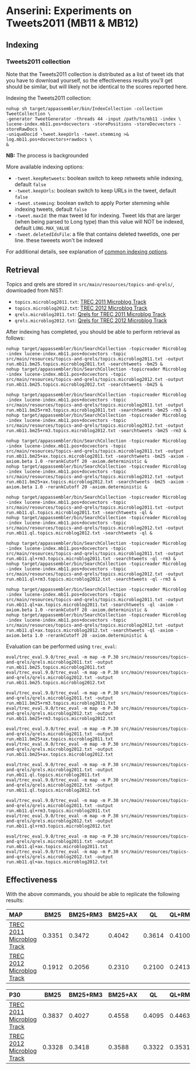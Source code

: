# Anserini: Experiments on Tweets2011 (MB11 &amp; MB12)

## Indexing

### Tweets2011 collection

Note that the Tweets2011 collection is distributed as a list of tweet ids that you have to download yourself, so the
effectiveness results you'll get should be similar, but will likely not be identical to the scores reported here.

Indexing the Tweets2011 collection:

```
nohup sh target/appassembler/bin/IndexCollection -collection TweetCollection \
-generator TweetGenerator -threads 44 -input /path/to/mb11 -index \
lucene-index.mb11.pos+docvectors -storePositions -storeDocvectors -storeRawDocs \
-uniqueDocid -tweet.keepUrls -tweet.stemming >& log.mb11.pos+docvectors+rawdocs \
&
```
__NB:__ The process is backgrounded

More available indexing options:
* `-tweet.keepRetweets`: boolean switch to keep retweets while indexing, default `false`
* `-tweet.keepUrls`: boolean switch to keep URLs in the tweet, default `false`
* `-tweet.stemming`: boolean switch to apply Porter stemming while indexing tweets, default `false`
* `-tweet.maxId`: the max tweet Id for indexing. Tweet Ids that are larger (when being parsed to Long type) than this value will NOT be indexed, default `LONG.MAX_VALUE`
* `-tweet.deletedIdsFile`: a file that contains deleted tweetIds, one per line. these tweeets won't be indexed

For additional details, see explanation of [common indexing options](common-indexing-options.md).

## Retrieval

Topics and qrels are stored in `src/main/resources/topics-and-qrels/`, downloaded from NIST:

+ `topics.microblog2011.txt`: [TREC 2011 Microblog Track](https://trec.nist.gov/data/microblog/11/topics.MB1-50.txt)
+ `topics.microblog2012.txt`: [TREC 2012 Microblog Track](https://trec.nist.gov/data/microblog/12/2012.topics.MB51-110.txt)
+ `qrels.microblog2011.txt`: [Qrels for TREC 2011 Microblog Track](https://trec.nist.gov/data/microblog/11/microblog11-qrels)
+ `qrels.microblog2012.txt`: [Qrels for TREC 2012 Microblog Track](https://trec.nist.gov/data/microblog/12/adhoc-qrels)

After indexing has completed, you should be able to perform retrieval as follows:

```
nohup target/appassembler/bin/SearchCollection -topicreader Microblog -index lucene-index.mb11.pos+docvectors -topic src/main/resources/topics-and-qrels/topics.microblog2011.txt -output run.mb11.bm25.topics.microblog2011.txt -searchtweets -bm25 &
nohup target/appassembler/bin/SearchCollection -topicreader Microblog -index lucene-index.mb11.pos+docvectors -topic src/main/resources/topics-and-qrels/topics.microblog2012.txt -output run.mb11.bm25.topics.microblog2012.txt -searchtweets -bm25 &

nohup target/appassembler/bin/SearchCollection -topicreader Microblog -index lucene-index.mb11.pos+docvectors -topic src/main/resources/topics-and-qrels/topics.microblog2011.txt -output run.mb11.bm25+rm3.topics.microblog2011.txt -searchtweets -bm25 -rm3 &
nohup target/appassembler/bin/SearchCollection -topicreader Microblog -index lucene-index.mb11.pos+docvectors -topic src/main/resources/topics-and-qrels/topics.microblog2012.txt -output run.mb11.bm25+rm3.topics.microblog2012.txt -searchtweets -bm25 -rm3 &

nohup target/appassembler/bin/SearchCollection -topicreader Microblog -index lucene-index.mb11.pos+docvectors -topic src/main/resources/topics-and-qrels/topics.microblog2011.txt -output run.mb11.bm25+ax.topics.microblog2011.txt -searchtweets -bm25 -axiom -axiom.beta 1.0 -rerankCutoff 20 -axiom.deterministic &
nohup target/appassembler/bin/SearchCollection -topicreader Microblog -index lucene-index.mb11.pos+docvectors -topic src/main/resources/topics-and-qrels/topics.microblog2012.txt -output run.mb11.bm25+ax.topics.microblog2012.txt -searchtweets -bm25 -axiom -axiom.beta 1.0 -rerankCutoff 20 -axiom.deterministic &

nohup target/appassembler/bin/SearchCollection -topicreader Microblog -index lucene-index.mb11.pos+docvectors -topic src/main/resources/topics-and-qrels/topics.microblog2011.txt -output run.mb11.ql.topics.microblog2011.txt -searchtweets -ql &
nohup target/appassembler/bin/SearchCollection -topicreader Microblog -index lucene-index.mb11.pos+docvectors -topic src/main/resources/topics-and-qrels/topics.microblog2012.txt -output run.mb11.ql.topics.microblog2012.txt -searchtweets -ql &

nohup target/appassembler/bin/SearchCollection -topicreader Microblog -index lucene-index.mb11.pos+docvectors -topic src/main/resources/topics-and-qrels/topics.microblog2011.txt -output run.mb11.ql+rm3.topics.microblog2011.txt -searchtweets -ql -rm3 &
nohup target/appassembler/bin/SearchCollection -topicreader Microblog -index lucene-index.mb11.pos+docvectors -topic src/main/resources/topics-and-qrels/topics.microblog2012.txt -output run.mb11.ql+rm3.topics.microblog2012.txt -searchtweets -ql -rm3 &

nohup target/appassembler/bin/SearchCollection -topicreader Microblog -index lucene-index.mb11.pos+docvectors -topic src/main/resources/topics-and-qrels/topics.microblog2011.txt -output run.mb11.ql+ax.topics.microblog2011.txt -searchtweets -ql -axiom -axiom.beta 1.0 -rerankCutoff 20 -axiom.deterministic &
nohup target/appassembler/bin/SearchCollection -topicreader Microblog -index lucene-index.mb11.pos+docvectors -topic src/main/resources/topics-and-qrels/topics.microblog2012.txt -output run.mb11.ql+ax.topics.microblog2012.txt -searchtweets -ql -axiom -axiom.beta 1.0 -rerankCutoff 20 -axiom.deterministic &

```

Evaluation can be performed using `trec_eval`:

```
eval/trec_eval.9.0/trec_eval -m map -m P.30 src/main/resources/topics-and-qrels/qrels.microblog2011.txt -output run.mb11.bm25.topics.microblog2011.txt
eval/trec_eval.9.0/trec_eval -m map -m P.30 src/main/resources/topics-and-qrels/qrels.microblog2012.txt -output run.mb11.bm25.topics.microblog2012.txt

eval/trec_eval.9.0/trec_eval -m map -m P.30 src/main/resources/topics-and-qrels/qrels.microblog2011.txt -output run.mb11.bm25+rm3.topics.microblog2011.txt
eval/trec_eval.9.0/trec_eval -m map -m P.30 src/main/resources/topics-and-qrels/qrels.microblog2012.txt -output run.mb11.bm25+rm3.topics.microblog2012.txt

eval/trec_eval.9.0/trec_eval -m map -m P.30 src/main/resources/topics-and-qrels/qrels.microblog2011.txt -output run.mb11.bm25+ax.topics.microblog2011.txt
eval/trec_eval.9.0/trec_eval -m map -m P.30 src/main/resources/topics-and-qrels/qrels.microblog2012.txt -output run.mb11.bm25+ax.topics.microblog2012.txt

eval/trec_eval.9.0/trec_eval -m map -m P.30 src/main/resources/topics-and-qrels/qrels.microblog2011.txt -output run.mb11.ql.topics.microblog2011.txt
eval/trec_eval.9.0/trec_eval -m map -m P.30 src/main/resources/topics-and-qrels/qrels.microblog2012.txt -output run.mb11.ql.topics.microblog2012.txt

eval/trec_eval.9.0/trec_eval -m map -m P.30 src/main/resources/topics-and-qrels/qrels.microblog2011.txt -output run.mb11.ql+rm3.topics.microblog2011.txt
eval/trec_eval.9.0/trec_eval -m map -m P.30 src/main/resources/topics-and-qrels/qrels.microblog2012.txt -output run.mb11.ql+rm3.topics.microblog2012.txt

eval/trec_eval.9.0/trec_eval -m map -m P.30 src/main/resources/topics-and-qrels/qrels.microblog2011.txt -output run.mb11.ql+ax.topics.microblog2011.txt
eval/trec_eval.9.0/trec_eval -m map -m P.30 src/main/resources/topics-and-qrels/qrels.microblog2012.txt -output run.mb11.ql+ax.topics.microblog2012.txt

```

## Effectiveness

With the above commands, you should be able to replicate the following results:

MAP                                     | BM25      | BM25+RM3  | BM25+AX   | QL        | QL+RM3    | QL+AX     |
:---------------------------------------|-----------|-----------|-----------|-----------|-----------|-----------|
[TREC 2011 Microblog Track](http://trec.nist.gov/data/microblog2011.html)| 0.3351    | 0.3472    | 0.4042    | 0.3614    | 0.4100    | 0.4179    |
[TREC 2012 Microblog Track](http://trec.nist.gov/data/microblog2012.html)| 0.1912    | 0.2056    | 0.2310    | 0.2100    | 0.2413    | 0.2502    |


P30                                     | BM25      | BM25+RM3  | BM25+AX   | QL        | QL+RM3    | QL+AX     |
:---------------------------------------|-----------|-----------|-----------|-----------|-----------|-----------|
[TREC 2011 Microblog Track](http://trec.nist.gov/data/microblog2011.html)| 0.3837    | 0.4027    | 0.4558    | 0.4095    | 0.4463    | 0.4367    |
[TREC 2012 Microblog Track](http://trec.nist.gov/data/microblog2012.html)| 0.3328    | 0.3418    | 0.3588    | 0.3322    | 0.3531    | 0.3864    |


